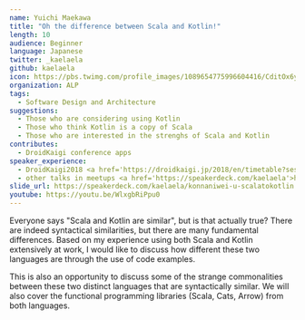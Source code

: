 ```yaml
---
name: Yuichi Maekawa
title: "Oh the difference between Scala and Kotlin!"
length: 10
audience: Beginner
language: Japanese
twitter: _kaelaela
github: kaelaela
icon: https://pbs.twimg.com/profile_images/1089654775996604416/CditOx6y_400x400.jpg
organization: ALP
tags:
  - Software Design and Architecture
suggestions:
  - Those who are considering using Kotlin
  - Those who think Kotlin is a copy of Scala
  - Those who are interested in the strenghs of Scala and Kotlin
contributes:
  - DroidKaigi conference apps
speaker_experience:
  - DroidKaigi2018 <a href='https://droidkaigi.jp/2018/en/timetable?session=16922'>https://droidkaigi.jp/2018/en/timetable?session=16922</a>
  - other talks in meetups <a href='https://speakerdeck.com/kaelaela'>https://speakerdeck.com/kaelaela</a>
slide_url: https://speakerdeck.com/kaelaela/konnaniwei-u-scalatokotlin
youtube: https://youtu.be/WlxgbRiPpu0
---
```

Everyone says "Scala and Kotlin are similar", but is that actually true? There are indeed syntactical similarities, but there are many fundamental differences. Based on my experience using both Scala and Kotlin extensively at work, I would like to discuss how different these two languages are through the use of code examples.

This is also an opportunity to discuss some of the strange commonalities between these two distinct languages that are syntactically similar. We will also cover the functional programming libraries (Scala, Cats, Arrow) from both languages.
